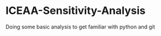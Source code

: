 ICEAA-Sensitivity-Analysis
==========================
Doing some basic analysis to get familiar with python and git
